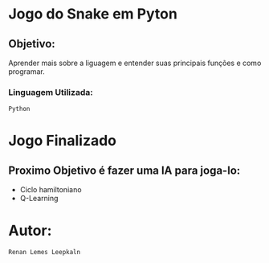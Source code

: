 #  Jogo do Snake em Pyton

## Objetivo: 
Aprender mais sobre a liguagem e entender suas principais funções e como programar.

### Linguagem Utilizada:
    Python

# Jogo Finalizado

## Proximo Objetivo é fazer uma IA para joga-lo:
* Ciclo hamiltoniano
* Q-Learning

# Autor:  
    Renan Lemes Leepkaln
